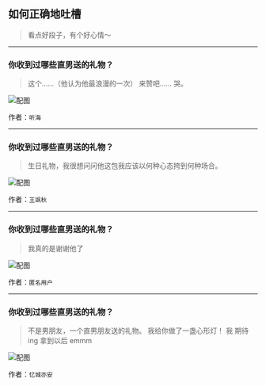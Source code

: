 ## 如何正确地吐槽

> 看点好段子，有个好心情～


 
---

### 你收到过哪些直男送的礼物？

> 这个......（他认为他最浪漫的一次）
> 来赞吧…… 哭。



![配图](http://pic4.zhimg.com/70/v2-5ac9e7f7528d5c3f483374baeb6aca9f_b.jpg)


作者：`听海`

---

### 你收到过哪些直男送的礼物？

> 生日礼物，我很想问问他这包我应该以何种心态挎到何种场合。



![配图](http://pic3.zhimg.com/70/v2-59a16f2e3ab6d1dbb68ef8305094a4ba_b.jpg)


作者：`王飒秋`

---

### 你收到过哪些直男送的礼物？

> 我真的是谢谢他了



![配图](http://pic2.zhimg.com/70/v2-4a8f9672ffdd1f0bb08aa4dd1ce5c995_b.jpg)


作者：`匿名用户`

---

### 你收到过哪些直男送的礼物？

> 不是男朋友，一个直男朋友送的礼物。
> 我给你做了一盏心形灯！
> 我 期待 ing
> 拿到以后
> emmm



![配图](http://pic3.zhimg.com/70/v2-801da8b994e130dcabc685becc2fbe5e_b.jpg)


作者：`忆城亦安`